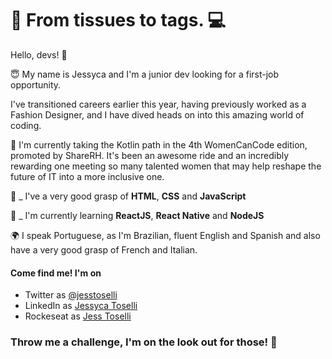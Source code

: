 # 👗 From tissues to tags. 💻

Hello, devs!  👋

😇 My name is Jessyca and I'm a junior dev looking for a first-job opportunity.

I've transitioned careers earlier this year, having previously worked as a Fashion Designer, and I have dived heads on into this amazing world of coding.

🚀 I'm currently taking the Kotlin path in the 4th WomenCanCode edition, promoted by ShareRH. It's been an awesome ride and an incredibly rewarding one meeting so many talented women that may help reshape the future of IT into a more inclusive one.

🧶 _ I've a very good grasp of **HTML**, **CSS** and **JavaScript**

🧾 _ I'm currently learning **ReactJS**, **React Native** and **NodeJS**

🌍 I speak Portuguese, as I'm Brazilian, fluent English and Spanish and also have a very good grasp of French and Italian.

#### Come find me! I'm on
* Twitter as [@jesstoselli](https://twitter.com/jesstoselli)
* LinkedIn as [Jessyca Toselli](https://twitter.com/jesstoselli)
* Rockeseat as [Jess Toselli](https://app.rocketseat.com.br/me/jessyca-toselli-1594492335)

### Throw me a challenge, I'm on the look out for those! 🚀
